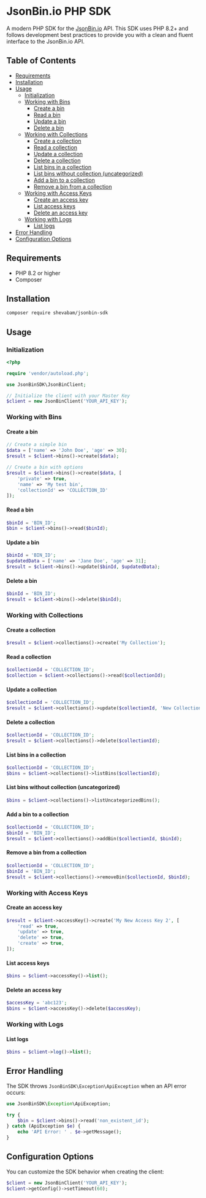 # JsonBin.io PHP SDK

A modern PHP SDK for the [JsonBin.io](https://jsonbin.io) API. This SDK uses PHP 8.2+ and follows development best practices to provide you with a clean and fluent interface to the JsonBin.io API.

## Table of Contents

- [Requirements](#requirements)
- [Installation](#installation)
- [Usage](#usage)
  - [Initialization](#initialization)
  - [Working with Bins](#working-with-bins)
    - [Create a bin](#create-a-bin)
    - [Read a bin](#read-a-bin)
    - [Update a bin](#update-a-bin)
    - [Delete a bin](#delete-a-bin)
  - [Working with Collections](#working-with-collections)
    - [Create a collection](#create-a-collection)
    - [Read a collection](#read-a-collection)
    - [Update a collection](#update-a-collection)
    - [Delete a collection](#delete-a-collection)
    - [List bins in a collection](#list-bins-in-a-collection)
    - [List bins without collection (uncategorized)](#list-bins-without-collection-uncategorized)
    - [Add a bin to a collection](#add-a-bin-to-a-collection)
    - [Remove a bin from a collection](#remove-a-bin-from-a-collection)
  - [Working with Access Keys](#working-with-access-keys)
    - [Create an access key](#create-an-access-key)
    - [List access keys](#list-access-keys)
    - [Delete an access key](#delete-an-access-key)
  - [Working with Logs](#working-with-logs)
    - [List logs](#list-logs)
- [Error Handling](#error-handling)
- [Configuration Options](#configuration-options)

## Requirements

- PHP 8.2 or higher
- Composer

## Installation

```bash
composer require shevabam/jsonbin-sdk
```

## Usage

### Initialization

```php
<?php

require 'vendor/autoload.php';

use JsonBinSDK\JsonBinClient;

// Initialize the client with your Master Key
$client = new JsonBinClient('YOUR_API_KEY');
```

### Working with Bins

#### Create a bin

```php
// Create a simple bin
$data = ['name' => 'John Doe', 'age' => 30];
$result = $client->bins()->create($data);

// Create a bin with options
$result = $client->bins()->create($data, [
    'private' => true,
    'name' => 'My test bin',
    'collectionId' => 'COLLECTION_ID'
]);
```

#### Read a bin

```php
$binId = 'BIN_ID';
$bin = $client->bins()->read($binId);
```

#### Update a bin

```php
$binId = 'BIN_ID';
$updatedData = ['name' => 'Jane Doe', 'age' => 31];
$result = $client->bins()->update($binId, $updatedData);
```

#### Delete a bin

```php
$binId = 'BIN_ID';
$result = $client->bins()->delete($binId);
```

### Working with Collections

#### Create a collection

```php
$result = $client->collections()->create('My Collection');
```

#### Read a collection

```php
$collectionId = 'COLLECTION_ID';
$collection = $client->collections()->read($collectionId);
```

#### Update a collection

```php
$collectionId = 'COLLECTION_ID';
$result = $client->collections()->update($collectionId, 'New Collection Name');
```

#### Delete a collection

```php
$collectionId = 'COLLECTION_ID';
$result = $client->collections()->delete($collectionId);
```

#### List bins in a collection

```php
$collectionId = 'COLLECTION_ID';
$bins = $client->collections()->listBins($collectionId);
```

#### List bins without collection (uncategorized)

```php
$bins = $client->collections()->listUncategorizedBins();
```

#### Add a bin to a collection

```php
$collectionId = 'COLLECTION_ID';
$binId = 'BIN_ID';
$result = $client->collections()->addBin($collectionId, $binId);
```

#### Remove a bin from a collection

```php
$collectionId = 'COLLECTION_ID';
$binId = 'BIN_ID';
$result = $client->collections()->removeBin($collectionId, $binId);
```

### Working with Access Keys

#### Create an access key

```php
$result = $client->accessKey()->create('My New Access Key 2', [
    'read' => true,
    'update' => true,
    'delete' => true,
    'create' => true,
]);
```

#### List access keys

```php
$bins = $client->accessKey()->list();
```

#### Delete an access key

```php
$accessKey = 'abc123';
$bins = $client->accessKey()->delete($accessKey);
```

### Working with Logs

#### List logs

```php
$bins = $client->log()->list();
```



## Error Handling

The SDK throws `JsonBinSDK\Exception\ApiException` when an API error occurs:

```php
use JsonBinSDK\Exception\ApiException;

try {
    $bin = $client->bins()->read('non_existent_id');
} catch (ApiException $e) {
    echo 'API Error: ' . $e->getMessage();
}
```

## Configuration Options

You can customize the SDK behavior when creating the client:

```php
$client = new JsonBinClient('YOUR_API_KEY');
$client->getConfig()->setTimeout(60);
```

